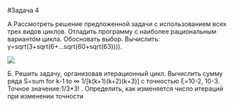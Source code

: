 #Задача 4

А.Рассмотреть решение предложенной задачи с использованием всех трех видов циклов. Отладить программу с наиболее рациональным вариантом цикла. Обосновать выбор.
Вычислить: y=sqrt(3+sqrt(6+...sqrt(60+sqrt(63)))).

![](http://dl2.joxi.net/drive/2016/05/29/0007/2363/473403/03/0d60425402.jpg)

Б. Решить задачу, организовав итерационный цикл.
Вычислить сумму ряда S=sum for k-1 to ∞ 1/[k(k+1)(k+2)(k+3)] c точностью ξ=10-2, 10-3. Точное значение:1/3*3!  . Определить, как изменяется число итераций при изменении точности 



   
